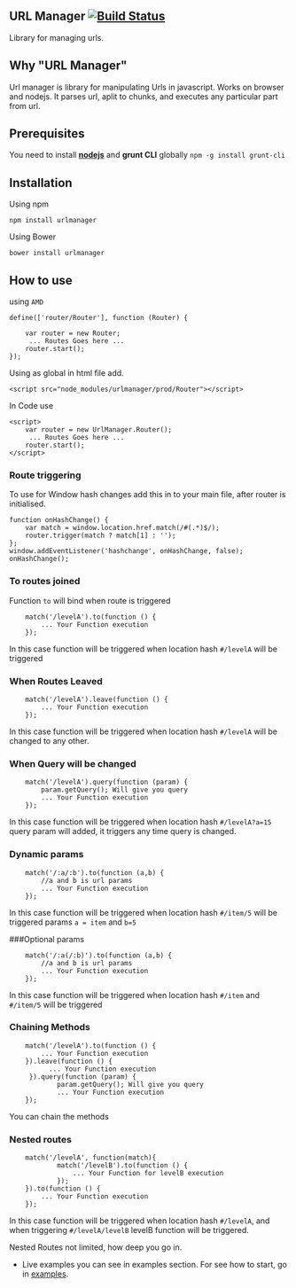 ## URL Manager [![Build Status](https://api.travis-ci.org/gunins/urlmanager.svg?branch=master)](https://travis-ci.org/gunins/urlmanager)

Library for managing urls.

## Why "URL Manager"

Url manager is library for manipulating Urls in javascript. Works on browser and nodejs. It parses url, aplit to chunks, and executes any particular part from url.

## Prerequisites

You need to install [**nodejs**](http://nodejs.org/) and **grunt CLI** globally `npm -g install grunt-cli`

## Installation

Using npm

    npm install urlmanager

Using Bower

    bower install urlmanager

## How to use

using `AMD`

    define(['router/Router'], function (Router) {

        var router = new Router;
         ... Routes Goes here ...
        router.start();
    });

Using as global in html file add.

    <script src="node_modules/urlmanager/prod/Router"></script>

In Code use

    <script>
        var router = new UrlManager.Router();
         ... Routes Goes here ...
        router.start();
    </script>

### Route triggering

To use for Window hash changes add this in to your main file, after router is initialised.

    function onHashChange() {
        var match = window.location.href.match(/#(.*)$/);
        router.trigger(match ? match[1] : '');
    };
    window.addEventListener('hashchange', onHashChange, false);
    onHashChange();

### To routes joined

Function `to` will bind when route is triggered

        match('/levelA').to(function () {
            ... Your Function execution
        });

In this case function will be triggered when location hash `#/levelA` will be triggered

### When Routes Leaved

        match('/levelA').leave(function () {
            ... Your Function execution
        });

In this case function will be triggered when location hash `#/levelA` will be changed to any other.

### When Query will be changed

        match('/levelA').query(function (param) {
            param.getQuery(); Will give you query
            ... Your Function execution
        });

In this case function will be triggered when location hash `#/levelA?a=15` query param will added, it triggers any time query is changed.

### Dynamic params

        match('/:a/:b').to(function (a,b) {
            //a and b is url params
            ... Your Function execution
        });

In this case function will be triggered when location hash `#/item/5` will be triggered params `a = item` and `b=5`

###Optional params

        match('/:a(/:b)').to(function (a,b) {
            //a and b is url params
            ... Your Function execution
        });

In this case function will be triggered when location hash `#/item` and `#/item/5` will be triggered

### Chaining Methods

        match('/levelA').to(function () {
            ... Your Function execution
        }).leave(function () {
              ... Your Function execution
         }).query(function (param) {
                param.getQuery(); Will give you query
                ... Your Function execution
        });

You can chain the methods

### Nested routes

        match('/levelA', function(match){
                match('/levelB').to(function () {
                    ... Your Function for levelB execution
                });
        }).to(function () {
            ... Your Function execution
        });

In this case function will be triggered when location hash `#/levelA`, and when triggering `#/levelA/levelB` levelB function will be triggered.

Nested Routes not limited, how deep you go in.

- Live examples you can see in examples section. For see how to start, go in [examples](https://github.com/gunins/urlmanager/tree/master/examples).



